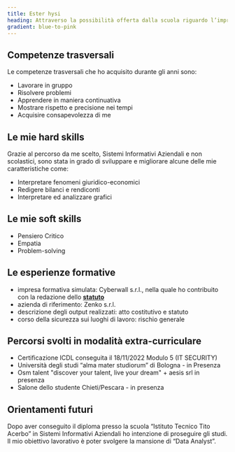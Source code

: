 ```yaml
---
title: Ester hysi
heading: Attraverso la possibilità offerta dalla scuola riguardo l’impresa simulata sono stata in grado di sviluppare competenze trasversali che mi accompagneranno durante le scelte lavorative e relazionali che farò nel mio futuro
gradient: blue-to-pink
---
```


## Competenze trasversali

Le competenze trasversali che ho acquisito durante gli anni sono:

- Lavorare in gruppo
- Risolvere problemi
- Apprendere in maniera continuativa
- Mostrare rispetto e precisione nei tempi
- Acquisire consapevolezza di me

## Le mie hard skills

Grazie al percorso da me scelto, Sistemi Informativi Aziendali e non scolastici, sono stata in grado di sviluppare e migliorare alcune delle mie caratteristiche come:

- Interpretare fenomeni giuridico-economici
- Redigere bilanci e rendiconti
- Interpretare ed analizzare grafici

## Le mie soft skills

- Pensiero Critico
- Empatia
- Problem-solving

## Le esperienze formative

- impresa formativa simulata: Cyberwall s.r.l., nella quale ho contribuito con la redazione dello [**statuto**](/statuto)
- azienda di riferimento: Zenko s.r.l.
- descrizione degli output realizzati: atto costitutivo e statuto
- corso della sicurezza sui luoghi di lavoro: rischio generale

## Percorsi svolti in modalità extra-curriculare

- Certificazione ICDL conseguita il 18/11/2022 Modulo 5 (IT SECURITY)
- Università degli studi “alma mater studiorum” di Bologna - in Presenza
- Osm talent "discover your talent, live your dream" + aesis srl in presenza
- Salone dello studente Chieti/Pescara - in presenza

## Orientamenti futuri

Dopo aver conseguito il diploma presso la scuola “Istituto Tecnico Tito Acerbo” in Sistemi Informativi Aziendali ho intenzione di proseguire gli studi.
Il mio obiettivo lavorativo è poter svolgere la mansione di “Data Analyst”.